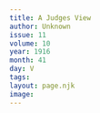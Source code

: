 ```yaml
---
title: A Judges View
author: Unknown
issue: 11
volume: 10
year: 1916
month: 41
day: V
tags:
layout: page.njk
image:
---
```





